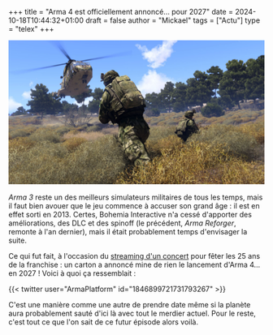 +++
title = "Arma 4 est officiellement annoncé… pour 2027"
date = 2024-10-18T10:44:32+01:00
draft = false
author = "Mickael"
tags = ["Actu"]
type = "telex"
+++

![Arma 3](arma-3.jpg "")

*Arma 3* reste un des meilleurs simulateurs militaires de tous les temps, mais il faut bien avouer que le jeu commence à accuser son grand âge : il est en effet sorti en 2013. Certes, Bohemia Interactive n'a cessé d'apporter des améliorations, des DLC et des spinoff (le précédent, *Arma Reforger*, remonte à l'an dernier), mais il était probablement temps d'envisager la suite. 

Ce qui fut fait, à l'occasion du [streaming d'un concert](https://www.youtube.com/live/cC-uT5rc9HQ?si=pmPXurDj1jAm0Ipu&t=6448) pour fêter les 25 ans de la franchise : un carton a annoncé mine de rien le lancement d'Arma 4… en 2027 ! Voici à quoi ça ressemblait :
 
{{< twitter user="ArmaPlatform" id="1846899721731793267" >}}

C'est une manière comme une autre de prendre date même si la planète aura probablement sauté d'ici là avec tout le merdier actuel. Pour le reste, c'est tout ce que l'on sait de ce futur épisode alors voilà.